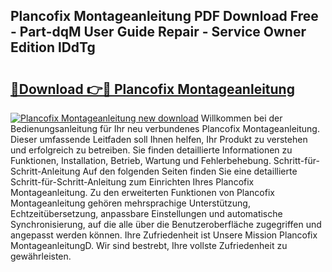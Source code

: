 ## Plancofix Montageanleitung PDF Download Free - Part-dqM User Guide Repair - Service Owner Edition lDdTg

# <h2><a href="http://df7kvze.blite.top/?on=Plancofix+Montageanleitung">🔗Download 👉🔴 Plancofix Montageanleitung</a></h2>

[![Plancofix Montageanleitung new download](https://i.imgur.com/lujVjoI.png)](http://df7kvze.blite.top/?on=Plancofix+Montageanleitung)
Willkommen bei der Bedienungsanleitung für Ihr neu verbundenes Plancofix Montageanleitung. Dieser umfassende Leitfaden soll Ihnen helfen, Ihr Produkt zu verstehen und erfolgreich zu betreiben. Sie finden detaillierte Informationen zu Funktionen, Installation, Betrieb, Wartung und Fehlerbehebung. Schritt-für-Schritt-Anleitung Auf den folgenden Seiten finden Sie eine detaillierte Schritt-für-Schritt-Anleitung zum Einrichten Ihres Plancofix Montageanleitung. Zu den erweiterten Funktionen von Plancofix Montageanleitung gehören mehrsprachige Unterstützung, Echtzeitübersetzung, anpassbare Einstellungen und automatische Synchronisierung, auf die alle über die Benutzeroberfläche zugegriffen und angepasst werden können. Ihre Zufriedenheit ist Unsere Mission Plancofix MontageanleitungD. Wir sind bestrebt, Ihre vollste Zufriedenheit zu gewährleisten.

